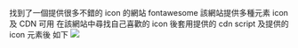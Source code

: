 找到了一個提供很多不錯的 icon 的網站
fontawesome
該網站提供多種元素 icon 及 CDN 可用
在該網站中尋找自己喜歡的 icon 後套用提供的 cdn script 及提供的 icon 元素後
如下
![](https://i.imgur.com/9gsj094.png)

